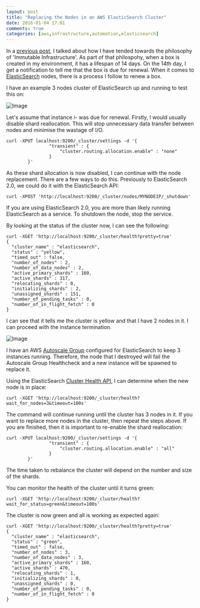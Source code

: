 ```yaml
---
layout: post
title: "Replacing the Nodes in an AWS ElasticSearch Cluster"
date: 2016-01-04 17:01
comments: true
categories: [aws,infrastructure,automation,elasticsearch]
---
```

In a [previous post](http://www.paulstack.co.uk/blog/2015/11/09/the-quest-for-infra-management-2-dot-0/), I talked about how I have tended towards the philosophy of 'Immutable Infrastructure'. As part of that philospohy, when a box is created in my environment, it has a lifespan of 14 days. On the 14th day, I get a notification to tell me that the box is due for renewal. When it comes to [ElasticSearch](https://www.elastic.co/products/elasticsearch) nodes, there is a process I follow to renew a box. 

I have an example 3 nodes cluster of ElasticSearch up and running to test this on:

![Image](/images/aws_elasticsearch_cluster.png)

Let's assume that instance _i-_ was due for renewal. Firstly, I would usually disable shard reallocation. This will stop unnecessary data transfer between nodes and minimise the wastage of I/O.

```
curl -XPUT localhost:9200/_cluster/settings -d '{
                "transient" : {
                    "cluster.routing.allocation.enable" : "none"
                }
        }'
```

As these shard allocation is now disabled, I can continue with the node replacement. There are a few ways to do this. Previously to ElasticSearch 2.0, we could do it with the ElasticSearch API:

```
curl -XPOST 'http://localhost:9200/_cluster/nodes/MYNODEIP/_shutdown'
```

If you are using ElasticSearch 2.0, you are more than likely running ElasticSearch as a service. To shutdown the node, stop the service.

By looking at the status of the cluster now, I can see the following:

```
curl -XGET 'http://localhost:9200/_cluster/health?pretty=true'
{
  "cluster_name" : "elasticsearch",
  "status" : "yellow",
  "timed_out" : false,
  "number_of_nodes" : 2,
  "number_of_data_nodes" : 2,
  "active_primary_shards" : 160,
  "active_shards" : 317,
  "relocating_shards" : 0,
  "initializing_shards" : 2,
  "unassigned_shards" : 151,
  "number_of_pending_tasks" : 0,
  "number_of_in_flight_fetch" : 0
}
```

I can see that it tells me the cluster is yellow and that I have 2 nodes in it. I can proceed with the instance termination.

![Image](/images/aws_elasticsearch_instance_terminated.png)

I have an AWS [Autoscale Group](https://aws.amazon.com/autoscaling/) configured for ElasticSearch to keep 3 instances running. Therefore, the node that I destroyed will fail the Autoscale Group Healthcheck and a new instance will be spawned to replace it.

Using the ElasticSearch [Cluster Health API](https://www.elastic.co/guide/en/elasticsearch/reference/current/cluster-health.html), I can determine when the new node is in place:

```
curl -XGET 'http://localhost:9200/_cluster/health?wait_for_nodes=3&timeout=100s'
``` 

The command will continue running until the cluster has 3 nodes in it. If you want to replace more nodes in the cluster, then repeat the steps above. If you are finished, then it is important to re-enable the shard reallocation:

```
curl -XPUT localhost:9200/_cluster/settings -d '{
                "transient" : {
                    "cluster.routing.allocation.enable" : "all"
                }
        }'
```
The time taken to rebalance the cluster will depend on the number and size of the shards.

You can monitor the health of the cluster until it turns green:

```
curl -XGET 'http://localhost:9200/_cluster/health?wait_for_status=green&timeout=100s'
```

The cluster is now green and all is working as expected again:

```
curl -XGET 'http://localhost:9200/_cluster/health?pretty=true'
{
  "cluster_name" : "elasticsearch",
  "status" : "green",
  "timed_out" : false,
  "number_of_nodes" : 3,
  "number_of_data_nodes" : 3,
  "active_primary_shards" : 160,
  "active_shards" : 470,
  "relocating_shards" : 1,
  "initializing_shards" : 0,
  "unassigned_shards" : 0,
  "number_of_pending_tasks" : 0,
  "number_of_in_flight_fetch" : 0
}
```
